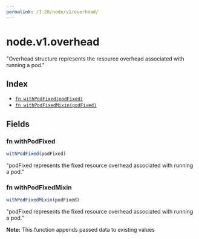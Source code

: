```yaml
---
permalink: /1.28/node/v1/overhead/
---
```


# node.v1.overhead

"Overhead structure represents the resource overhead associated with running a pod."

## Index

* [`fn withPodFixed(podFixed)`](#fn-withpodfixed)
* [`fn withPodFixedMixin(podFixed)`](#fn-withpodfixedmixin)

## Fields

### fn withPodFixed

```ts
withPodFixed(podFixed)
```

"podFixed represents the fixed resource overhead associated with running a pod."

### fn withPodFixedMixin

```ts
withPodFixedMixin(podFixed)
```

"podFixed represents the fixed resource overhead associated with running a pod."

**Note:** This function appends passed data to existing values